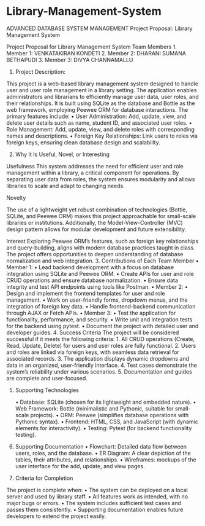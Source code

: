 # Library-Management-System
ADVANCED DATABASE SYSTEM MANAGEMENT
Project Proposal: Library Management System
 
Project Proposal for Library Management System
Team Members
	1.	Member 1: VENKATAKIRAN KONDETI
	2.	Member 2: DHARANI SUMANA BETHAPUDI
	3.	Member 3: DIVYA CHANNAMALLU
1. Project Description:

This project is a web-based library management system designed to handle user and user role management in a library setting. The application enables administrators and librarians to efficiently manage user data, user roles, and their relationships. It is built using SQLite as the database and Bottle as the web framework, employing Peewee ORM for database interactions.
The primary features include:
	•	User Administration: Add, update, view, and delete user details such as name, student ID, and associated user roles.
	•	Role Management: Add, update, view, and delete roles with corresponding names and descriptions.
	•	Foreign Key Relationships: Link users to roles via foreign keys, ensuring clean database design and scalability.

2. Why It Is Useful, Novel, or Interesting

Usefulness
This system addresses the need for efficient user and role management within a library, a critical component for operations. By separating user data from roles, the system ensures modularity and allows libraries to scale and adapt to changing needs.

Novelty

The use of a lightweight yet robust combination of technologies (Bottle, SQLite, and Peewee ORM) makes this project approachable for small-scale libraries or institutions. Additionally, the Model-View-Controller (MVC) design pattern allows for modular development and future extensibility.

Interest
Exploring Peewee ORM’s features, such as foreign key relationships and query-building, aligns with modern database practices taught in class. The project offers opportunities to deepen understanding of database normalization and web integration.
3. Contributions of Each Team Member
	•	Member 1:
	•	Lead backend development with a focus on database integration using SQLite and Peewee ORM.
	•	Create APIs for user and role CRUD operations and ensure database normalization.
	•	Ensure data integrity and test API endpoints using tools like Postman.
	•	Member 2:
	•	Design and implement the frontend templates for user and role management.
	•	Work on user-friendly forms, dropdown menus, and the integration of foreign key data.
	•	Handle frontend-backend communication through AJAX or Fetch APIs.
	•	Member 3:
	•	Test the application for functionality, performance, and security.
	•	Write unit and integration tests for the backend using pytest.
	•	Document the project with detailed user and developer guides.
4. Success Criteria
The project will be considered successful if it meets the following criteria:
	1.	All CRUD operations (Create, Read, Update, Delete) for users and user roles are fully functional.
	2.	Users and roles are linked via foreign keys, with seamless data retrieval for associated records.
	3.	The application displays dynamic dropdowns and data in an organized, user-friendly interface.
	4.	Test cases demonstrate the system’s reliability under various scenarios.
	5.	Documentation and guides are complete and user-focused.

5. Supporting Technologies

	•	Database: SQLite (chosen for its lightweight and embedded nature).
	•	Web Framework: Bottle (minimalistic and Pythonic, suitable for small-scale projects).
	•	ORM: Peewee (simplifies database operations with Pythonic syntax).
	•	Frontend: HTML, CSS, and JavaScript (with dynamic elements for interactivity).
	•	Testing: Pytest (for backend functionality testing).

6. Supporting Documentation
	•	Flowchart: Detailed data flow between users, roles, and the database.
	•	ER Diagram: A clear depiction of the tables, their attributes, and relationships.
	•	Wireframes: mockups of the user interface for the add, update, and view pages.

7. Criteria for Completion

The project is complete when:
	•	The system can be deployed on a local server and used by library staff.
	•	All features work as intended, with no major bugs or errors.
	•	The system includes sufficient test cases and passes them consistently.
	•	Supporting documentation enables future developers to extend the project easily.


 
 

